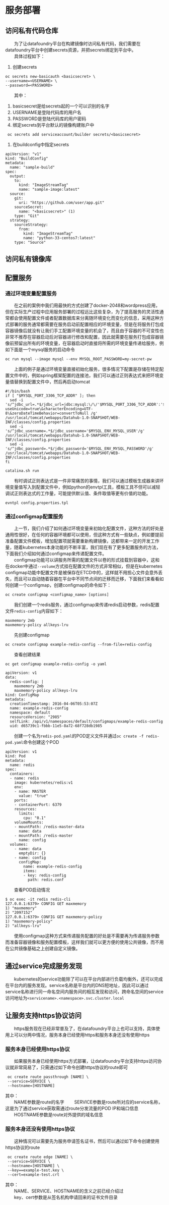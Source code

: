 #  服务部署  
##  访问私有代码仓库
　　为了让datafoundry平台在构建镜像时访问私有代码，我们需要在datafoundry平台中创建secrets资源，并把secrets绑定到平台中。  
　　具体过程如下：  
1.  创建secrets
``` 
oc secrets new-basicauth <basicsecret> \
--username=<USERNAME> \
--password=<PASSWORD>
``` 
　　其中：
  1.   basicsecret是给secrets起的一个可以识别的名字
  1.  USERNAME是登陆代码库的用户名
  1.   PASSWORD是登陆代码库的用户密码
1.  绑定secrets到平台默认的镜像构建账户中
``` 
 oc secrets add serviceaccount/builder secrets/<basicsecret>
``` 
1.  在buildconfig中指定secrets
``` 
apiVersion: "v1"
kind: "BuildConfig"
metadata:
  name: "sample-build"
spec:
  output:
    to:
      kind: "ImageStreamTag"
      name: "sample-image:latest"
  source:
    git:
      uri: "https://github.com/user/app.git" 
    sourceSecret:
      name: "<basicsecret>" (1)
    type: "Git"
  strategy:
    sourceStrategy:
      from:
        kind: "ImageStreamTag"
        name: "python-33-centos7:latest"
    type: "Source"
``` 
##  访问私有镜像库
##  配置服务  
### 通过环境变量配置服务  

　　在之前的案例中我们用最快的方式创建了docker-2048和wordpress应用，但在实际生产过程中应用服务部署的过程远比这些复杂，为了提高服务的灵活性通常都会使用配置文件或者配置数据库来分离随环境变化而变化的信息，采用这种方式部署的服务通常都需要在服务启动前配置相应的环境变量，但是在将服务打包成容器镜像后就没有让我们手工配置环境变量的机会了，而且由于容器的不可变性也非常不推荐在容器启动后对容器进行修改和配置，因此就需要在服务打包成容器镜像前预留出所有的环境变量，在容器启动时直接将所需的环境变量传递给服务，例如下面是一个mysql服务的启动命令
```    
oc run mysql --image mysql --env MYSQL_ROOT_PASSWORD=my-secret-pw  
``` 
　　上面的例子是通过环境变量直接初始化服务，很多情况下配置是存储在特定配置文件中的，例如spring框架配置的连接池，我们可以通过正则表达式来把环境变量值替换到配置文件中，然后再启动tomcat
  ```    
#!/bin/bash
if [ "$MYSQL_PORT_3306_TCP_ADDR" ]; then
	sed -i 's/^jdbc_url=.*$/jdbc_url=jdbc:mysql:\/\/'$MYSQL_PORT_3306_TCP_ADDR':'$MYSQL_PORT_3306_TCP_PORT'\/'$MYSQL_ENV_MYSQL_DATABASE'\?useUnicode=true\&characterEncoding=UTF-8\&zeroDateTimeBehavior=convertToNull /g' /usr/local/tomcat/webapps/Datahub-1.0-SNAPSHOT/WEB-INF/classes/config.properties
	sed -i  's/^jdbc_username=.*$/jdbc_username='$MYSQL_ENV_MYSQL_USER'/g' /usr/local/tomcat/webapps/Datahub-1.0-SNAPSHOT/WEB-INF/classes/config.properties
	sed -i 's/^jdbc_password=.*$/jdbc_password='$MYSQL_ENV_MYSQL_PASSWORD'/g' /usr/local/tomcat/webapps/Datahub-1.0-SNAPSHOT/WEB-INF/classes/config.properties
fi

catalina.sh run  
``` 
　　有时调试正则表达式是一件非常痛苦的事情，我们可以通过模板生成器来讲环境变量值写入到配置文件中，例如python的envtpl工具，模板工具不但可以减轻调试正则表达式的工作量，可能提供默认值、条件取值等更有价值的功能。
``` 
evntpl config.properties.tpl
``` 
### 通过configmap配置服务
　　上一节，我们介绍了如何通过环境变量来初始化配置文件，这种方法的好处是通用性很好，在任何的容器环境都可以使用，但这种方式有一些缺点，例如要提前准备配置文件模板，增加配置项就需要重新构建镜像，这都带来一定的开发工作量，随着kubernetes本身功能的不断丰富，我们现在有了更多配置服务的方法，下面我们介绍如何通过configmap来传递配置文件。  
　　configmap功能可以讲服务所需的配置文件以卷的形式挂载到容器中，这和在docker中通过`--volume`方式挂在配置文件的方式非常相似，但是在kubernetes configmap功能中配置文件是被保存在ETCD中的，这样就不用担心文件会意外丢失，而且可以自动随着容器在平台中不同节点间的迁移而迁移，下面我们来看看如何创建一个configmap，创建configmap的命令如下：  
``` 
oc create configmap <configmap_name> [options]
``` 
　　我们创建一个redis服务，通过configmap来传递redis启动参数，redis配置文件`redis-config`内容如下：
``` 
maxmemory 2mb
maxmemory-policy allkeys-lru
``` 
　　先创建configmap
``` 
oc create configmap example-redis-config --from-file=redis-config
```  
　　查看创建结果
``` 
oc get configmap example-redis-config -o yaml

apiVersion: v1
data:
  redis-config: |
    maxmemory 2mb
    maxmemory-policy allkeys-lru
kind: ConfigMap
metadata:
  creationTimestamp: 2016-04-06T05:53:07Z
  name: example-redis-config
  namespace: default
  resourceVersion: "2985"
  selfLink: /api/v1/namespaces/default/configmaps/example-redis-config
  uid: d65739c1-fbbb-11e5-8a72-68f728db1985
```  
　　创建一个名为`redis-pod.yaml`的POD定义文件并通过`oc create -f redis-pod.yaml`命令创建这个POD
```
apiVersion: v1
kind: Pod
metadata:
  name: redis
spec:
  containers:
  - name: redis
    image: kubernetes/redis:v1
    env:
    - name: MASTER
      value: "true"
    ports:
    - containerPort: 6379
    resources:
      limits:
        cpu: "0.1"
    volumeMounts:
    - mountPath: /redis-master-data
      name: data
    - mountPath: /redis-master
      name: config
  volumes:
    - name: data
      emptyDir: {}
    - name: config
      configMap:
        name: example-redis-config
        items:
        - key: redis-config
          path: redis.conf
```  
　　查看POD启动情况
```  
$ oc exec -it redis redis-cli
127.0.0.1:6379> CONFIG GET maxmemory
1) "maxmemory"
2) "2097152"
127.0.0.1:6379> CONFIG GET maxmemory-policy
1) "maxmemory-policy"
2) "allkeys-lru"
```  
　　使用configmap这种方式来传递服务配置的好处是不需要再为传递服务参数而准备容器镜像和服务配置模板，这样我们就可以更方便的使用公共镜像，而不用在公共镜像基础之上创建自定义镜像。
## 通过service完成服务发现  
　　kubernetes的service功能除了可以在平台内部进行负载均衡外，还可以完成在平台内的服务发现。service名称是平台内的DNS短地址，因此可以通过service名称进行同一命名空间内服务间的相互发现和访问，跨命名空间的service访问地址为`<servicename>.<namespace>.svc.cluster.local`  
##  让服务支持https协议访问  
　　https服务现在已经非常普及了，在datafoundry平台上也可以支持，具体使用上可以分两中情况，服务本身已经使用https和服务本身还没有使用https   
###  服务本身已经使用https协议  
　　如果服务本身已经使用https方式部署，让datafoundry平台支持https访问协议就非常简易了，只需通过如下命令创建https协议的route即可  
```
 oc create route passthrough [NAME] \
 --service=SERVICE \
 --hostname=[HOSTNAME]
``` 
其中：  
　　NAME参数是route的名字
　　SERVICE参数是route所对应的service名称，这是为了通过service获取需通过route分发流量的POD IP和端口信息  
　　HOSTNAME参数是route对外提供的域名信息  
###  服务本身还没有使用https协议  
　　这种情况可以需要先为服务申请签名证书，然后可以通过如下命令创建使用https协议的route
```
 oc create route edge [NAME] \
 --service=SERVICE \
 --hostname=[HOSTNAME] \
 --key==example-test.key \
 --cert=example-test.crt
```   
其中：  
　　NAME、SERVICE、HOSTNAME的含义之前已经介绍过  
　　key、cert参数是从签名机构申请回来的证书文件目录    